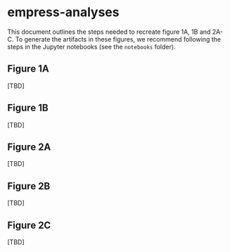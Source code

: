 # empress-analyses

This document outlines the steps needed to recreate figure 1A, 1B and 2A-C. To
generate the artifacts in these figures, we recommend following the steps in
the Jupyter notebooks (see the `notebooks` folder).

## Figure 1A

[TBD]

## Figure 1B

[TBD]

## Figure 2A

[TBD]


## Figure 2B

[TBD]


## Figure 2C

[TBD]
